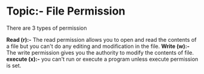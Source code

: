 # Topic:- File Permission
There are 3 types of permission

**Read (r):-** The read permission allows you to open and read the contents of a file but you can't do any editing and modification in the file.
**Write (w):-** The write permission gives you the authority to modify the contents of file.
**execute (x):-** you can't run or execute a program unless execute permission is set.


